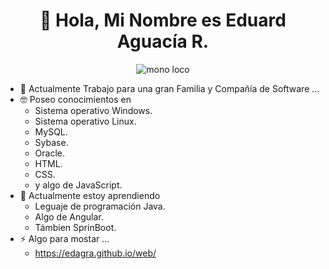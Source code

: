 <h1 align="center"> 👋 Hola, Mi Nombre es Eduard Aguacía R.</h1>

<picture>
  <p align="center">
    <img src="https://github.com/user-attachments/assets/9dd4cc56-c002-426f-98b4-021f827f9522" alt="mono loco">
  </p>
</picture>

- 🔭 Actualmente Trabajo para una gran Familia y Compañía de Software ...
- 🤓 Poseo conocimientos en
  - Sistema operativo Windows.
  - Sistema operativo Linux.
  - MySQL.
  - Sybase.
  - Oracle.
  - HTML.
  - CSS.
  - y algo de JavaScript.
- 🌱 Actualmente estoy aprendiendo
  - Leguaje de programación Java.
  - Algo de Angular.
  - Támbien SprinBoot.
- ⚡ Algo para mostar ...
  -  https://edagra.github.io/web/
